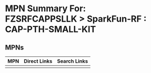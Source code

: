 



# MPN Summary For: FZSRFCAPPSLLK > SparkFun-RF : CAP-PTH-SMALL-KIT

## MPNs
  

|MPN|Direct Links|Search Links|
| :--- | :--- | :--- |
||||
